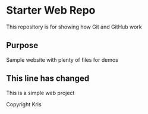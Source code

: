 # Starter Web Repo

This repository is for showing how Git and GitHub work

## Purpose

Sample website with plenty of files for demos

## This line has changed
This is a simple web project

Copyright
Kris
